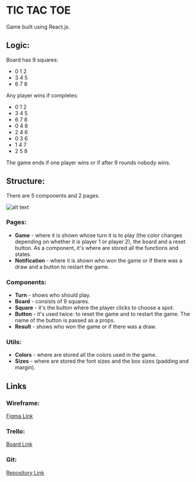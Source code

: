 # TIC TAC TOE

Game built using React.js.

## Logic:

Board has 9 squares:
- 0 1 2
- 3 4 5
- 6 7 8

Any player wins if completes:
- 0 1 2
- 3 4 5
- 6 7 8
- 0 4 8
- 2 4 6
- 0 3 6
- 1 4 7
- 2 5 8

The game ends if one player wins or if after 9 rounds nobody wins. 

## Structure:

There are 5 components and 2 pages.

![alt text](https://res.cloudinary.com/dplgnsjzm/image/upload/v1635017297/tic-tac-toe/Captura_de_Tela_2021-10-23_a%CC%80s_16.27.36_oijmzt.png)

### Pages:

- **Game** - where it is shown whose turn it is to play (the color changes depending on whether it is player 1 or player 2), the board and a reset button. As a component, it's where are stored all the functions and states.
- **Notification** - where it is shown who won the game or if there was a draw and a button to restart the game.

### Components:

- **Turn** - shows who should play.
- **Board** - consists of 9 squares.
- **Square** - it's the button where the player clicks to choose a spot. 
- **Button** - it's used twice: to reset the game and to restart the game. The name of the button is passed as a props.  
- **Result** - shows who won the game or if there was a draw.

### Utils:

- **Colors** - where are stored all the colors used in the game.
- **Sizes** - where are stored the font sizes and the box sizes (padding and margin).

## Links

### Wireframe:

[Figma Link](https://www.figma.com/file/igw4PHoB0LekhvsSufQXe4/Tic-Tac-Toe?node-id=0%3A1)

### Trello:

[Board Link](https://trello.com/b/5kVi6nud/tic-tac-toe)

### Git:

[Repository Link](https://github.com/marileitune/tic-tac-toe)